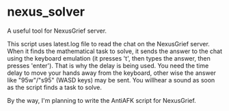# nexus_solver
 A useful tool for NexusGrief server.

 This script uses latest.log file to read the chat on the NexusGrief server. When it finds the mathematical task to solve, it sends the answer to the chat using the keyboard emulation (it presses 't', then types the answer, then presses 'enter').
 That is why the delay is being used. You need the time delay to move your hands away from the keyboard, other wise the answer like "95w"/"s95" (WASD keys) may be sent. You willhear a sound as soon as the script finds a task to solve.

 By the way, I'm planning to write the AntiAFK script for NexusGrief.